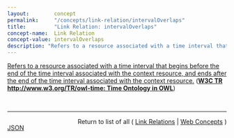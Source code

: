 ```yaml
---
layout:        concept
permalink:     "/concepts/link-relation/intervalOverlaps"
title:         "Link Relation: intervalOverlaps"
concept-name:  Link Relation
concept-value: intervalOverlaps
description: "Refers to a resource associated with a time interval that begins before the end of the time interval associated with the context resource, and ends after the end of the time interval associated with the context resource."
---
```


[Refers to a resource associated with a time interval that begins before the end of the time interval associated with the context resource, and ends after the end of the time interval associated with the context resource.](http://www.w3.org/TR/owl-time/#time:intervalOverlaps "Read documentation for Link Relation &#34;intervalOverlaps&#34;") (**[W3C TR http://www.w3.org/TR/owl-time: Time Ontology in OWL](/specs/W3C/TR/owl-time "OWL-Time is an OWL-2 DL ontology of temporal concepts, for describing the temporal properties of resources in the world or described in Web pages. The ontology provides a vocabulary for expressing facts about topological (ordering) relations among instants and intervals, together with information about durations, and about temporal position including date-time information. Time positions and durations may be expressed using either the conventional (Gregorian) calendar and clock, or using another temporal reference system such as Unix-time, geologic time, or different calendars.")**)

<br/>
<hr/>

<p style="float : left"><a href="./intervalOverlaps.json" title="JSON representing this particular Web Concept value">JSON</a></p>
<p style="text-align: right">Return to list of all ( <a href="../link-relation/">Link Relations</a> | <a href="../">Web Concepts</a> )</p>
